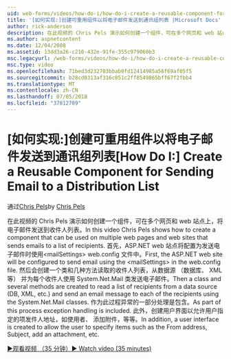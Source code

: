 ```yaml
---
uid: web-forms/videos/how-do-i/how-do-i-create-a-reusable-component-for-sending-email-to-a-distribution-list
title: '[如何实现:]创建可重用组件以将电子邮件发送到通讯组列表 |Microsoft Docs'
author: rick-anderson
description: 在此视频的 Chris Pels 演示如何创建一个组件，可在多个网页和 web 站点上，将电子邮件发送到收件人列表。 Firs...
ms.author: aspnetcontent
ms.date: 12/04/2008
ms.assetid: 13dd3a26-c210-432e-91fe-355c979060b3
msc.legacyurl: /web-forms/videos/how-do-i/how-do-i-create-a-reusable-component-for-sending-email-to-a-distribution-list
msc.type: video
ms.openlocfilehash: 71bed3d232703bbab0fd12414985a56f69af05f5
ms.sourcegitcommit: b28cd0313af316c051c2ff8549865bff67f2fbb4
ms.translationtype: MT
ms.contentlocale: zh-CN
ms.lasthandoff: 07/05/2018
ms.locfileid: "37812709"
---
```

<a name="how-do-i-create-a-reusable-component-for-sending-email-to-a-distribution-list"></a><span data-ttu-id="83237-104">[如何实现:]创建可重用组件以将电子邮件发送到通讯组列表</span><span class="sxs-lookup"><span data-stu-id="83237-104">[How Do I:] Create a Reusable Component for Sending Email to a Distribution List</span></span>
====================
<span data-ttu-id="83237-105">通过[Chris Pels](https://twitter.com/chrispels)</span><span class="sxs-lookup"><span data-stu-id="83237-105">by [Chris Pels](https://twitter.com/chrispels)</span></span>

<span data-ttu-id="83237-106">在此视频的 Chris Pels 演示如何创建一个组件，可在多个网页和 web 站点上，将电子邮件发送到收件人列表。</span><span class="sxs-lookup"><span data-stu-id="83237-106">In this video Chris Pels shows how to create a component that can be used on multiple web pages and web sites that sends emails to a list of recipients.</span></span> <span data-ttu-id="83237-107">首先，ASP.NET web 站点将配置为发送电子邮件时使用&lt;mailSettings&gt; web.config 文件中。</span><span class="sxs-lookup"><span data-stu-id="83237-107">First, the ASP.NET web site will be configured to send email using the &lt;mailSettings&gt; in the web.config file.</span></span> <span data-ttu-id="83237-108">然后会创建一个类和几种方法读取的收件人列表，从数据源 （数据库、 XML 等） 并为每个收件人使用 System.Net.Mail 类发送电子邮件。</span><span class="sxs-lookup"><span data-stu-id="83237-108">Then a class and several methods are created to read a list of recipients from a data source (DB, XML, etc.) and send an email message to each of the recipients using the System.Net.Mail classes.</span></span> <span data-ttu-id="83237-109">作为此过程异常的一部分处理是包含。</span><span class="sxs-lookup"><span data-stu-id="83237-109">As part of this process exception handling is included.</span></span> <span data-ttu-id="83237-110">此外，创建用户界面以允许用户指定的项发件人地址，如使用者、 添加附件，等等。</span><span class="sxs-lookup"><span data-stu-id="83237-110">In addition, a user interface is created to allow the user to specify items such as the From address, Subject, add an attachment, etc.</span></span>

[<span data-ttu-id="83237-111">&#9654;观看视频 （35 分钟）</span><span class="sxs-lookup"><span data-stu-id="83237-111">&#9654; Watch video (35 minutes)</span></span>](https://channel9.msdn.com/Blogs/ASP-NET-Site-Videos/how-do-i-create-a-reusable-component-for-sending-email-to-a-distribution-list)

